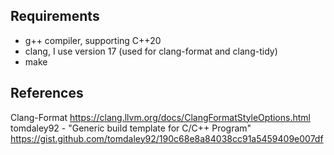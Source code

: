 ## Requirements

- g++ compiler, supporting C++20
- clang, I use version 17 (used for clang-format and clang-tidy)
- make

## References

Clang-Format
  https://clang.llvm.org/docs/ClangFormatStyleOptions.html
tomdaley92 - "Generic build template for C/C++ Program"
  https://gist.github.com/tomdaley92/190c68e8a84038cc91a5459409e007df